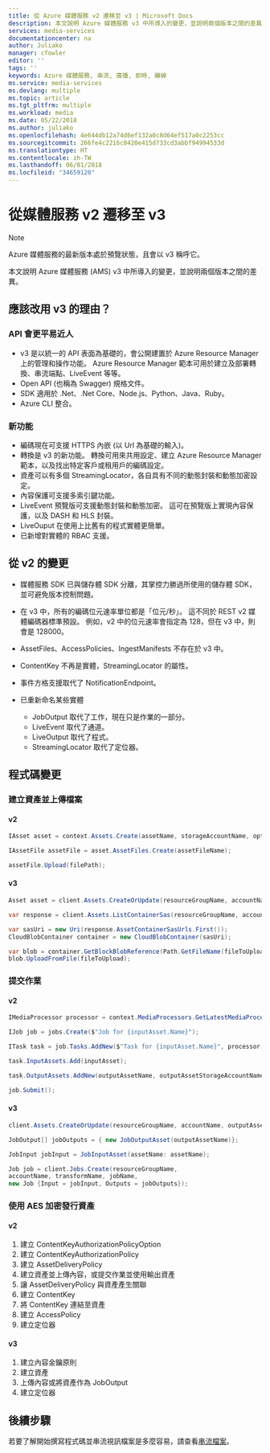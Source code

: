 ```yaml
---
title: 從 Azure 媒體服務 v2 遷移至 v3 | Microsoft Docs
description: 本文說明 Azure 媒體服務 v3 中所導入的變更，並說明兩個版本之間的差異。
services: media-services
documentationcenter: na
author: Juliako
manager: cfowler
editor: ''
tags: ''
keywords: Azure 媒體服務, 串流, 廣播, 即時, 離線
ms.service: media-services
ms.devlang: multiple
ms.topic: article
ms.tgt_pltfrm: multiple
ms.workload: media
ms.date: 05/22/2018
ms.author: juliako
ms.openlocfilehash: 4e644db12a74d6ef132a0c8d64ef517a0c2253cc
ms.sourcegitcommit: 266fe4c2216c0420e415d733cd3abbf94994533d
ms.translationtype: HT
ms.contentlocale: zh-TW
ms.lasthandoff: 06/01/2018
ms.locfileid: "34659120"
---
```

# <a name="migrate-from-media-services-v2-to-v3"></a>從媒體服務 v2 遷移至 v3

> [!NOTE]
> Azure 媒體服務的最新版本處於預覽狀態，且會以 v3 稱呼它。

本文說明 Azure 媒體服務 (AMS) v3 中所導入的變更，並說明兩個版本之間的差異。

## <a name="why-should-you-move-to-v3"></a>應該改用 v3 的理由？

### <a name="api-is-more-approachable"></a>API 會更平易近人

*  v3 是以統一的 API 表面為基礎的，會公開建置於 Azure Resource Manager 上的管理和操作功能。 Azure Resource Manager 範本可用於建立及部署轉換、串流端點、LiveEvent 等等。
* Open API (也稱為 Swagger) 規格文件。
* SDK 適用於 .Net、.Net Core、Node.js、Python、Java、Ruby。
* Azure CLI 整合。

### <a name="new-features"></a>新功能

* 編碼現在可支援 HTTPS 內嵌 (以 Url 為基礎的輸入)。
* 轉換是 v3 的新功能。 轉換可用來共用設定、建立 Azure Resource Manager 範本，以及找出特定客戶或租用戶的編碼設定。 
* 資產可以有多個 StreamingLocator，各自具有不同的動態封裝和動態加密設定。
* 內容保護可支援多索引鍵功能。 
* LiveEvent 預覽版可支援動態封裝和動態加密。 這可在預覽版上實現內容保護，以及 DASH 和 HLS 封裝。
* LiveOuput 在使用上比舊有的程式實體更簡單。 
* 已新增對實體的 RBAC 支援。

## <a name="changes-from-v2"></a>從 v2 的變更

* 媒體服務 SDK 已與儲存體 SDK 分離，其掌控力勝過所使用的儲存體 SDK，並可避免版本控制問題。 
* 在 v3 中，所有的編碼位元速率單位都是「位元/秒」。 這不同於 REST v2 媒體編碼器標準預設。 例如，v2 中的位元速率會指定為 128，但在 v3 中，則會是 128000。 
* AssetFiles、AccessPolicies、IngestManifests 不存在於 v3 中。
* ContentKey 不再是實體，StreamingLocator 的屬性。
* 事件方格支援取代了 NotificationEndpoint。
* 已重新命名某些實體

  * JobOutput 取代了工作，現在只是作業的一部分。
  * LiveEvent 取代了通道。
  * LiveOutput 取代了程式。
  * StreamingLocator 取代了定位器。

## <a name="code-changes"></a>程式碼變更

### <a name="create-an-asset-and-upload-a-file"></a>建立資產並上傳檔案 

#### <a name="v2"></a>v2

```csharp
IAsset asset = context.Assets.Create(assetName, storageAccountName, options);

IAssetFile assetFile = asset.AssetFiles.Create(assetFileName);

assetFile.Upload(filePath);
```

#### <a name="v3"></a>v3

```csharp
Asset asset = client.Assets.CreateOrUpdate(resourceGroupName, accountName, assetName, new Asset());

var response = client.Assets.ListContainerSas(resourceGroupName, accountName, assetName, permissions: AssetContainerPermission.ReadWrite, expiryTime: DateTime.Now.AddHours(1));

var sasUri = new Uri(response.AssetContainerSasUrls.First());
CloudBlobContainer container = new CloudBlobContainer(sasUri);

var blob = container.GetBlockBlobReference(Path.GetFileName(fileToUpload));
blob.UploadFromFile(fileToUpload);
```

### <a name="submit-a-job"></a>提交作業

#### <a name="v2"></a>v2

```csharp
IMediaProcessor processor = context.MediaProcessors.GetLatestMediaProcessorByName(mediaProcessorName);

IJob job = jobs.Create($"Job for {inputAsset.Name}");

ITask task = job.Tasks.AddNew($"Task for {inputAsset.Name}", processor, taskConfiguration);

task.InputAssets.Add(inputAsset);

task.OutputAssets.AddNew(outputAssetName, outputAssetStorageAccountName, outputAssetOptions);

job.Submit();
```

#### <a name="v3"></a>v3

```csharp
client.Assets.CreateOrUpdate(resourceGroupName, accountName, outputAssetName, new Asset());

JobOutput[] jobOutputs = { new JobOutputAsset(outputAssetName)};

JobInput jobInput = JobInputAsset(assetName: assetName);

Job job = client.Jobs.Create(resourceGroupName,
accountName, transformName, jobName,
new Job {Input = jobInput, Outputs = jobOutputs});
```

### <a name="publish-an-asset-with-aes-encryption"></a>使用 AES 加密發行資產 

#### <a name="v2"></a>v2

1. 建立 ContentKeyAuthorizationPolicyOption
2. 建立 ContentKeyAuthorizationPolicy
3. 建立 AssetDeliveryPolicy
4. 建立資產並上傳內容，或提交作業並使用輸出資產
5. 讓 AssetDeliveryPolicy 與資產產生關聯
6. 建立 ContentKey
7. 將 ContentKey 連結至資產
8. 建立 AccessPolicy
9. 建立定位器

#### <a name="v3"></a>v3

1. 建立內容金鑰原則
2. 建立資產
3. 上傳內容或將資產作為 JobOutput
4. 建立定位器

## <a name="next-steps"></a>後續步驟

若要了解開始撰寫程式碼並串流視訊檔案是多麼容易，請查看[串流檔案](stream-files-dotnet-quickstart.md)。 

